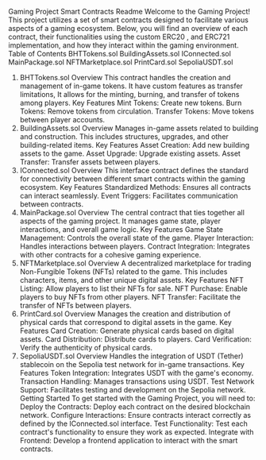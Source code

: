 Gaming Project Smart Contracts Readme
Welcome to the Gaming Project! This project utilizes a set of smart contracts designed to facilitate various aspects of a gaming ecosystem. Below, you will find an overview of each contract, their functionalities using the custom ERC20 , and ERC721 implementation, and how they interact within the gaming environment.
Table of Contents
BHTTokens.sol
BuildingAssets.sol
IConnected.sol
MainPackage.sol
NFTMarketplace.sol
PrintCard.sol
SepoliaUSDT.sol
1. BHTTokens.sol
Overview
This contract handles the creation and management of in-game tokens. It have custom features as transfer limitations, It allows for the minting, burning, and transfer of tokens among players.
Key Features
Mint Tokens: Create new tokens.
Burn Tokens: Remove tokens from circulation.
Transfer Tokens: Move tokens between player accounts.
2. BuildingAssets.sol
Overview
Manages in-game assets related to building and construction. This includes structures, upgrades, and other building-related items.
Key Features
Asset Creation: Add new building assets to the game.
Asset Upgrade: Upgrade existing assets.
Asset Transfer: Transfer assets between players.
3. IConnected.sol
Overview
This interface contract defines the standard for connectivity between different smart contracts within the gaming ecosystem.
Key Features
Standardized Methods: Ensures all contracts can interact seamlessly.
Event Triggers: Facilitates communication between contracts.
4. MainPackage.sol
Overview
The central contract that ties together all aspects of the gaming project. It manages game state, player interactions, and overall game logic.
Key Features
Game State Management: Controls the overall state of the game.
Player Interaction: Handles interactions between players.
Contract Integration: Integrates with other contracts for a cohesive gaming experience.
5. NFTMarketplace.sol
Overview
A decentralized marketplace for trading Non-Fungible Tokens (NFTs) related to the game. This includes characters, items, and other unique digital assets.
Key Features
NFT Listing: Allow players to list their NFTs for sale.
NFT Purchase: Enable players to buy NFTs from other players.
NFT Transfer: Facilitate the transfer of NFTs between players.
6. PrintCard.sol
Overview
Manages the creation and distribution of physical cards that correspond to digital assets in the game.
Key Features
Card Creation: Generate physical cards based on digital assets.
Card Distribution: Distribute cards to players.
Card Verification: Verify the authenticity of physical cards.
7. SepoliaUSDT.sol
Overview
Handles the integration of USDT (Tether) stablecoin on the Sepolia test network for in-game transactions.
Key Features
Token Integration: Integrates USDT with the game's economy.
Transaction Handling: Manages transactions using USDT.
Test Network Support: Facilitates testing and development on the Sepolia network.
Getting Started
To get started with the Gaming Project, you will need to:
Deploy the Contracts: Deploy each contract on the desired blockchain network.
Configure Interactions: Ensure contracts interact correctly as defined by the IConnected.sol interface.
Test Functionality: Test each contract's functionality to ensure they work as expected.
Integrate with Frontend: Develop a frontend application to interact with the smart contracts.
